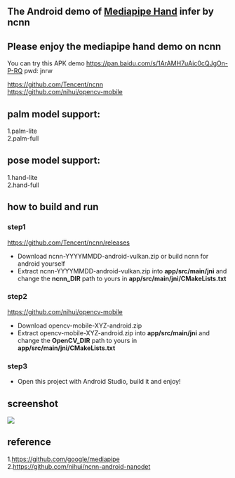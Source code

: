 ## The Android demo of [Mediapipe Hand](https://google.github.io/mediapipe/solutions/hands)  infer by ncnn  

## Please enjoy the mediapipe hand demo on ncnn

You can try this APK demo https://pan.baidu.com/s/1ArAMH7uAic0cQJgOn-P-RQ pwd: jnrw  

https://github.com/Tencent/ncnn  
https://github.com/nihui/opencv-mobile
## palm model support:  
1.palm-lite  
2.palm-full  
## pose model support:  
1.hand-lite  
2.hand-full  

## how to build and run
### step1
https://github.com/Tencent/ncnn/releases

* Download ncnn-YYYYMMDD-android-vulkan.zip or build ncnn for android yourself
* Extract ncnn-YYYYMMDD-android-vulkan.zip into **app/src/main/jni** and change the **ncnn_DIR** path to yours in **app/src/main/jni/CMakeLists.txt**

### step2
https://github.com/nihui/opencv-mobile

* Download opencv-mobile-XYZ-android.zip
* Extract opencv-mobile-XYZ-android.zip into **app/src/main/jni** and change the **OpenCV_DIR** path to yours in **app/src/main/jni/CMakeLists.txt**

### step3
* Open this project with Android Studio, build it and enjoy!

## screenshot  
![](result.gif)  

## reference  
1.https://github.com/google/mediapipe  
2.https://github.com/nihui/ncnn-android-nanodet

